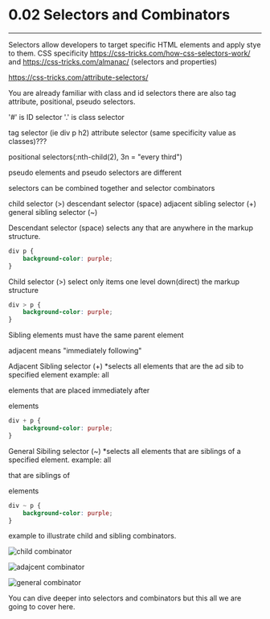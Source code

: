 # 0.02 Selectors and Combinators

---

Selectors allow developers to target specific HTML elements and apply stye to them. CSS specificity https://css-tricks.com/how-css-selectors-work/
and
https://css-tricks.com/almanac/ (selectors and properties)

https://css-tricks.com/attribute-selectors/

You are already familiar with class and id selectors
there are also
tag
attribute,
positional,
pseudo selectors.

'#' is ID selector
'.' is class selector

tag selector (ie div p h2)
attribute selector (same specificity value as classes)???

positional selectors(:nth-child(2), 3n = "every third")

pseudo elements and pseudo selectors are different

selectors can be combined together and selector combinators

child selector (>)
descendant selector (space)
adjacent sibling selector (+)
general sibling selector (~)

Descendant selector (space)
    selects any that are anywhere in the markup structure.

```css
div p {
    background-color: purple;
}
```

Child selector (>)
    select only items one level down(direct) the markup structure
```css
div > p {
    background-color: purple;
}
```

Sibling elements must have the same parent element

adjacent means "immediately following"

Adjacent Sibling selector (+)
    *selects all elements that are the ad sib to specified element
    example: all <p> elements that are placed immediately after <div> elements

```css
div + p {
    background-color: purple;
}
```

General Sibiling selector (~)
    *selects all elements that are siblings of a specified element.
    example: all <p> that are siblings of <div> elements

```css
div ~ p {
    background-color: purple;
}
```

example to illustrate child and sibling combinators.

![child combinator](css/assets/sibling_combinator_example.png)

![adajcent combinator](css/assets/adjacent_sibling.png)

![general combinator](css/assets/general_sibling.png)





You can dive deeper into selectors and combinators but this all we are going to cover here.